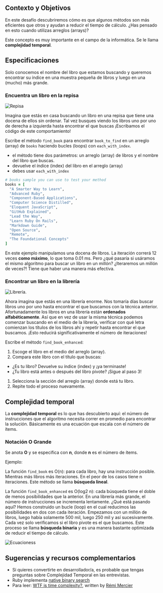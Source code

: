 ## Contexto y Objetivos
En este desafío descubriremos cómo es que algunos métodos son más eficientes que otros y ayudan a reducir el tiempo de cálculo. ¿Has pensado en esto cuando utilizas arreglos (arrays)?

Este concepto es muy importante en el campo de la informática. Se le llama **complejidad temporal**.


## Especificaciones

Solo conocemos el nombre del libro que estamos buscando y queremos encontrar su índice en una muestra pequeña de libros y luego en una (mucho) más grande.

### Encuentra un libro en la repisa
![Repisa](https://raw.githubusercontent.com/lewagon/fullstack-images/master/ruby/shelf.png)

Imagina que estás en casa buscando un libro en una repisa que tiene una docena de ellos sin ordenar. Tal vez busques viendo los libros uno por uno de derecha a izquierda hasta encontrar el que buscas ¡Escribamos el código de este comportamiento!

Escribe el método `find_book` para encontrar `book_to_find`  en un arreglo (array) de `books` haciendo bucles (loops) con `each_with_index`.

- el método tiene dos parámetros: un arreglo (array) de libros y el nombre del libro que buscas.
- devuelve el índice (index) del libro en el arreglo (array)
- debes usar  `each_with_index`

```ruby
# books sample you can use to test your method
books = [
  "A Smarter Way to Learn",
  "Advanced Ruby",
  "Component-Based Applications",
  "Computer Science Distilled",
  "Eloquent JavaScript",
  "GitHub Explained",
  "Lead the Way",
  "Learn Ruby On Rails",
  "Markdown Guide",
  "Open Source",
  "Remote",
  "The Foundational Concepts"
]
```

En este ejemplo manipulamos una docena de libros. La iteración correrá 12 veces **como máximo**, lo que toma 0.01 ms. Pero ¿qué pasaría si usáramos el mismo algoritmo para buscar un libro en un millón? ¿Iteraremos un millón de veces?! Tiene que haber una manera más efectiva.

### Encontrar un libro en la librería

![Librería](https://raw.githubusercontent.com/lewagon/fullstack-images/master/ruby/library.png).

Ahora imagina que estás en una librería enorme. Nos tomaría días buscar libros uno por uno hasta encontrar el que buscamos con la técnica anterior. Afortunadamente los libros en una librería están **ordenados alfabéticamente**. Así que en vez de usar la misma técnica podemos comenzar buscando en el medio de la librería, verificar con qué letra comienzan los títulos de los libros ahí y repetir hasta encontrar el que buscamos. ¡Esto reducirá significativamente el número de iteraciones!

Escribe el método `find_book_enhanced`:

1. Escoge el libro en el medio del arreglo (array).
1. Compara este libro con el título que buscas:
  - ¿Es tu libro? Devuelve su índice (index) y ¡ya terminaste!
  - ¿Tu libro está antes o después del libro pivote? ¡Sigue al paso 3!
1. Selecciona la sección del arreglo (array) donde está tu libro.
1. Repite todo el proceso nuevamente.

## Complejidad temporal
La **complejidad temporal** es lo que has descubierto aquí: el número de instrucciones que el algoritmo necesita correr en promedio para encontrar la solución. Básicamente es una ecuación que escala con el número de ítems.

### Notación O Grande
Se anota **O** y se especifica con **n**, donde **n** es el número de ítems.

Ejemplo:

La función `find_book` es O(n): para cada libro, hay una instrucción posible. Mientras más libros más iteraciones. En el peor de los casos tiene n iteraciones. Este método se llama **búsqueda lineal**.

La función `find_book_enhanced` es O(log2 n): cada búsqueda tiene el doble de menos posibilidades que la anterior. En una librería más grande, el número de instrucciones se incrementa lentamente. ¿Qué está pasando aquí? Hemos construido un bucle (loop) en el cual reducimos las posibilidades en dos con cada iteración. Empezamos con un millón de libros, luego había solamente 500 mil, luego 250 mil y así sucesivamente. Cada vez solo verificamos si el libro pivote es el que buscamos. Este proceso se llama **búsqueda binaria** y es una manera bastante optimizada de reducir el tiempo de cálculo.

![Ecuacioness](https://raw.githubusercontent.com/lewagon/fullstack-images/master/ruby/equations.png)

## Sugerencias y recursos complementarios

- Si quieres convertirte en desarrollador/a, es probable que tengas preguntas sobre Complejidad Temporal en las entrevistas.
- Ruby implementa [native binary search](https://ruby-doc.org/core-2.6.5/Array.html#method-i-bsearch)
- Para leer: [WTF is time complexity?](https://remimercier.com/wtf-time-complexity), written by [Rémi Mercier](https://kitt.lewagon.com/alumni/merciremi)
